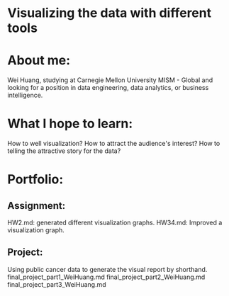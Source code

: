 # Visualizing the data with different tools
# About me: 
Wei Huang, studying at Carnegie Mellon University MISM - Global and looking for a position in data engineering, data analytics, or business intelligence.
# What I hope to learn: 
How to well visualization? How to attract the audience's interest? How to telling the attractive story for the data?
# Portfolio:
## Assignment:
HW2.md: generated different visualization graphs.
HW34.md: Improved a visualization graph.

## Project: 
Using public cancer data to generate the visual report by shorthand.
final_project_part1_WeiHuang.md
final_project_part2_WeiHuang.md
final_project_part3_WeiHuang.md
